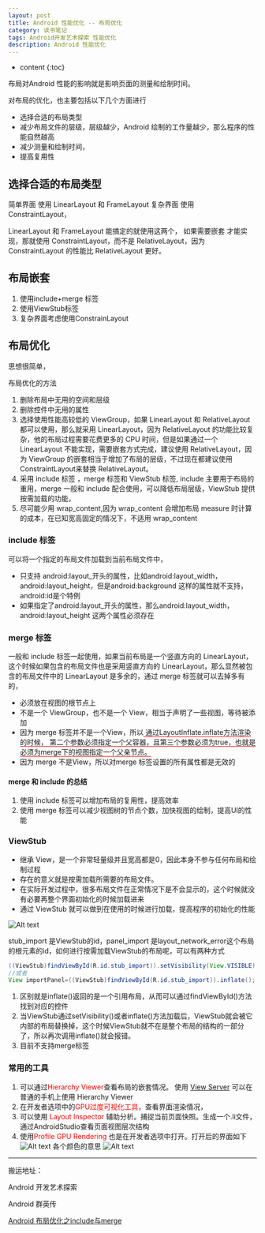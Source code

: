 ```yaml
---
layout: post
title: Android 性能优化 -- 布局优化
category: 读书笔记
tags: Android开发艺术探索 性能优化
description: Android 性能优化
---
```


* content
{:toc}

布局对Android 性能的影响就是影响页面的测量和绘制时间。

对布局的优化，也主要包括以下几个方面进行
* 选择合适的布局类型
* 减少布局文件的层级，层级越少，Android 绘制的工作量越少，那么程序的性能自然越高
* 减少测量和绘制时间，
* 提高复用性

## 选择合适的布局类型

简单界面 使用 LinearLayout 和 FrameLayout
复杂界面 使用 ConstraintLayout，

LinearLayout 和 FrameLayout 能搞定的就使用这两个，
如果需要嵌套 才能实现，那就使用 ConstraintLayout，而不是 RelativeLayout，因为 ConstraintLayout 的性能比 RelativeLayout 更好。



## 布局嵌套
1. 使用include+merge 标签
2. 使用ViewStub标签
3. 复杂界面考虑使用ConstrainLayout


## 布局优化
思想很简单，


布局优化的方法
1. 删除布局中无用的空间和层级
2. 删除控件中无用的属性
2. 选择使用性能高较低的 ViewGroup，如果 LinearLayout 和 RelativeLayout 都可以使用，那么就采用 LinearLayout，因为 RelativeLayout 的功能比较复杂，他的布局过程需要花费更多的 CPU 时间，但是如果通过一个 LinearLayout 不能实现，需要嵌套方式完成，建议使用 RelativeLayout，因为 ViewGroup 的嵌套相当于增加了布局的层级，不过现在都建议使用 ConstraintLayout来替换 RelativeLayout。
3. 采用 include 标签 ，merge 标签和 ViewStub 标签,
   include 主要用于布局的重用，merge 一般和 include 配合使用，可以降低布局层级，ViewStub 提供按需加载的功能，
4. 尽可能少用 wrap_content,因为 wrap_content 会增加布局 measure 时计算的成本，在已知宽高固定的情况下，不适用 wrap_content


### include 标签
可以将一个指定的布局文件加载到当前布局文件中，
* 只支持 android:layout_开头的属性，比如android:layout_width， android:layout_height，但是android:background 这样的属性就不支持，android:id是个特例
* 如果指定了android:layout_开头的属性，那么android:layout_width， android:layout_height 这两个属性必须存在

### merge 标签
一般和 include 标签一起使用，如果当前布局是一个竖直方向的 LinearLayout，这个时候如果包含的布局文件也是采用竖直方向的 LinearLayout，那么显然被包含的布局文件中的 LinearLayout 是多余的，通过 merge 标签就可以去掉多有的，
* 必须放在视图的根节点上
* 不是一个 ViewGroup，也不是一个 View，相当于声明了一些视图，等待被添加
* 因为 merge 标签并不是一个View，所以<span style="border-bottom:1px solid red;"> 通过LayoutInflate.inflate方法渲染的时候， 第二个参数必须指定一个父容器，且第三个参数必须为true，也就是必须为merge下的视图指定一个父亲节点。</span>
* 因为 merge 不是View，所以对merge 标签设置的所有属性都是无效的

#### merge 和 include 的总结
1. 使用 include 标签可以增加布局的复用性，提高效率
2. 使用 merge 标签可以减少视图树的节点个数，加快视图的绘制，提高UI的性能

### ViewStub
* 继承 View，是一个非常轻量级并且宽高都是0，因此本身不参与任何布局和绘制过程
* 存在的意义就是按需加载所需要的布局文件。
* 在实际开发过程中，很多布局文件在正常情况下是不会显示的，这个时候就没有必要再整个界面初始化的时候加载进来
* 通过 ViewStub 就可以做到在使用的时候进行加载，提高程序的初始化的性能


![Alt text](../../../../../article-detail/../images/1465729201927.png)

stub_import 是ViewStub的id，panel_import 是layout_network_error这个布局的根元素的id，如何进行按需加载ViewStub的布局呢，可以有两种方式
``` java
((ViewStub)findViewById(R.id.stub_import)).setVisibility(View.VISIBLE);
//或者
View importPanel=((ViewStub)findViewById(R.id.stub_import)).inflate();
```
1. 区别就是inflate()返回的是一个引用布局，从而可以通过findViewById()方法找到对应的控件
2. 当ViewStub通过setVisibility()或者inflate()方法加载后，ViewStub就会被它内部的布局替换掉，这个时候ViewStub就不在是整个布局的结构的一部分了，所以再次调用inflate()就会报错。
3. 目前不支持merge标签

### 常用的工具

1. 可以通过<font color="#ff000" >Hierarchy Viewer</font>查看布局的嵌套情况。 使用 [View Server](https://github.com/romainguy/ViewServer) 可以在普通的手机上使用 Hierarchy Viewer
2. 在开发者选项中的<font color="#ff000" >GPU过度可视化工具</font>，查看界面渲染情况，
3. 可以使用<font color="#ff000" > Layout Inspector </font>辅助分析。捕捉当前页面快照。生成一个.li文件，通过AndroidStudio查看页面视图层次结构
4. 使用<font color="#ff000" >Profile GPU Rendering </font>也是在开发者选项中打开。打开后的界面如下
    ![Alt text](../../../../../article-detail/../images/carsetting_1.png)
   各个颜色的意思
    ![Alt text](../../../../../article-detail/../images/carsetting_2.png)


---   
搬运地址：    

Android 开发艺术探索      

Android 群英传     

[Android 布局优化之include与merge](https://blog.csdn.net/a740169405/article/details/50473909)

[](https://henleylee.github.io/posts/2019/d59595e2.html)
